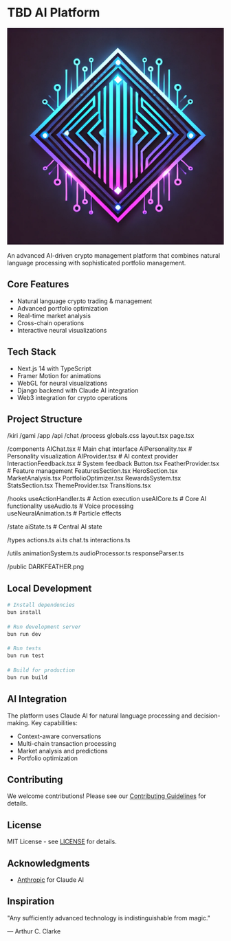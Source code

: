 # TBD AI Platform

![S0 AI Logo](./public/DARKFEATHER.png)

An advanced AI-driven crypto management platform that combines natural language processing with sophisticated portfolio management.

## Core Features

- Natural language crypto trading & management
- Advanced portfolio optimization
- Real-time market analysis
- Cross-chain operations
- Interactive neural visualizations

## Tech Stack

- Next.js 14 with TypeScript
- Framer Motion for animations
- WebGL for neural visualizations
- Django backend with Claude AI integration
- Web3 integration for crypto operations

## Project Structure

/kiri
/gami
 /app
   /api
     /chat
     /process
   globals.css
   layout.tsx
   page.tsx

 /components
   AIChat.tsx              # Main chat interface
   AIPersonality.tsx       # Personality visualization
   AIProvider.tsx          # AI context provider
   InteractionFeedback.tsx # System feedback
   Button.tsx
   FeatherProvider.tsx      # Feature management
   FeaturesSection.tsx 
   HeroSection.tsx
   MarketAnalysis.tsx
   PortfolioOptimizer.tsx
   RewardsSystem.tsx
   StatsSection.tsx
   ThemeProvider.tsx
   Transitions.tsx

 /hooks
   useActionHandler.ts      # Action execution
   useAICore.ts            # Core AI functionality
   useAudio.ts             # Voice processing  
   useNeuralAnimation.ts   # Particle effects

 /state
   aiState.ts             # Central AI state

 /types
   actions.ts
   ai.ts
   chat.ts 
   interactions.ts

 /utils
   animationSystem.ts
   audioProcessor.ts
   responseParser.ts

 /public
   DARKFEATHER.png


## Local Development

```bash
# Install dependencies
bun install

# Run development server
bun run dev

# Run tests
bun run test

# Build for production
bun run build
```

## AI Integration

The platform uses Claude AI for natural language processing and decision-making. Key capabilities:

- Context-aware conversations
- Multi-chain transaction processing
- Market analysis and predictions
- Portfolio optimization

## Contributing

We welcome contributions! Please see our [Contributing Guidelines](CONTRIBUTING.md) for details.

## License

MIT License - see [LICENSE](LICENSE) for details.

## Acknowledgments

- [Anthropic](https://anthropic.com) for Claude AI

## Inspiration

"Any sufficiently advanced technology is indistinguishable from magic."

— Arthur C. Clarke